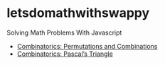 # letsdomathwithswappy
Solving Math Problems With Javascript
- [Combinatorics: Permutations and Combinations](https://github.com/SwapnilGopale/Lets_Do_Math_withswappy/blob/master/combinators_permutation_combination.js)
- [Combinatorics: Pascal’s Triangle
](https://github.com/SwapnilGopale/Lets_Do_Math_withswappy/blob/master/pasclestriangle.js)
